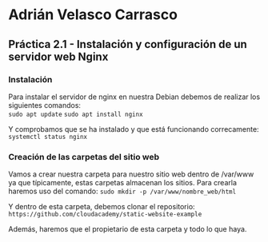 # Adrián Velasco Carrasco

## Práctica 2.1 - Instalación y configuración de un servidor web Nginx

### Instalación

Para instalar el servidor de nginx en nuestra Debian debemos de realizar los siguientes comandos: <br>
`sudo apt update`
`sudo apt install nginx`

Y comprobamos que se ha instalado y que está funcionando correcamente: <br>
`systemctl status nginx`

### Creación de las carpetas del sitio web

Vamos a crear nuestra carpeta para nuestro sitio web dentro de /var/www ya que típicamente, estas carpetas almacenan los sitios.
Para crearla haremos uso del comando: `sudo mkdir -p /var/www/nombre_web/html`

Y dentro de esta carpeta, debemos clonar el repositorio: `https://github.com/cloudacademy/static-website-example`

Además, haremos que el propietario de esta carpeta y todo lo que haya.
